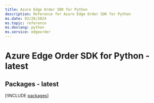 ```yaml
---
title: Azure Edge Order SDK for Python
description: Reference for Azure Edge Order SDK for Python
ms.date: 03/26/2024
ms.topic: reference
ms.devlang: python
ms.service: edgeorder
---
```

# Azure Edge Order SDK for Python - latest
## Packages - latest
[!INCLUDE [packages](edge-order-index.md)]